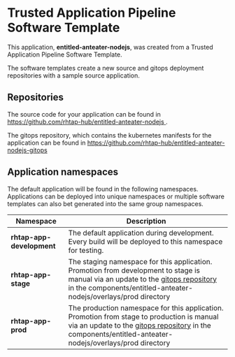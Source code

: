 # Trusted Application Pipeline Software Template

This application, **entitled-anteater-nodejs**, was created from a Trusted Application Pipeline Software Template.

The software templates create a new source and gitops deployment repositories with a sample source application. 

## Repositories

The source code for your application can be found in [https://github.com/rhtap-hub/entitled-anteater-nodejs ](https://github.com/rhtap-hub/entitled-anteater-nodejs ).
 
The gitops repository, which contains the kubernetes manifests for the application can be found in 
[https://github.com/rhtap-hub/entitled-anteater-nodejs-gitops ](https://github.com/rhtap-hub/entitled-anteater-nodejs-gitops ) 

## Application namespaces 

The default application will be found in the following namespaces. Applications can be deployed into unique namespaces or multiple software templates can also bet generated into the same group namespaces.  

|  Namespace   |  Description   |  
| -------- | -------- |   
| **rhtap-app-development** | The default application during development. Every build will be deployed to this namespace for testing. | 
| **rhtap-app-stage** | The staging namespace for this application. Promotion from development to stage is manual via an update to the [gitops repository](https://github.com/rhtap-hub/entitled-anteater-nodejs-gitops ) in the components/entitled-anteater-nodejs/overlays/prod directory |  
| **rhtap-app-prod** | The production namespace for this application. Promotion from stage to production is manual via an update to the [gitops repository](https://github.com/rhtap-hub/entitled-anteater-nodejs-gitops ) in the components/entitled-anteater-nodejs/overlays/prod directory | 